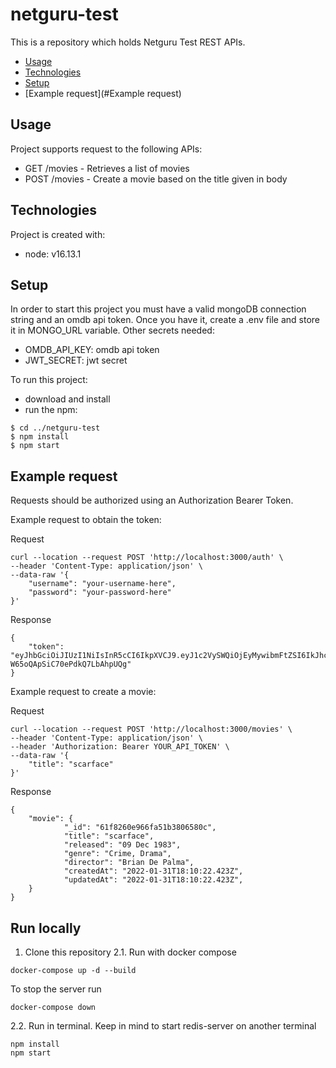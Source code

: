 # netguru-test
This is a repository which holds Netguru Test REST APIs.

* [Usage](#usage)
* [Technologies](#technologies)
* [Setup](#setup)
* [Example request](#Example request)



## Usage
Project supports request to the following APIs:
- GET ​/movies - Retrieves a list of movies
- POST ​/movies - Create a movie based on the title given in body


## Technologies
Project is created with:
- node: v16.13.1

## Setup
In order to start this project you must have a valid mongoDB connection string and an omdb api token.
Once you have it, create a .env file and store it in MONGO_URL variable.
Other secrets needed:
 - OMDB_API_KEY: omdb api token
 - JWT_SECRET: jwt secret

To run this project:
* download and install
* run the npm:
```
$ cd ../netguru-test
$ npm install
$ npm start
```

## Example request
Requests should be authorized using an Authorization Bearer Token.

Example request to obtain the token:

Request

```
curl --location --request POST 'http://localhost:3000/auth' \
--header 'Content-Type: application/json' \
--data-raw '{
    "username": "your-username-here",
    "password": "your-password-here"
}'
```

Response

```
{
    "token": "eyJhbGciOiJIUzI1NiIsInR5cCI6IkpXVCJ9.eyJ1c2VySWQiOjEyMywibmFtZSI6IkJhc2ljIFRob21hcyIsInJvbGUiOiJiYXNpYyIsImlhdCI6MTYwNjIyMTgzOCwiZXhwIjoxNjA2MjIzNjM4LCJpc3MiOiJodHRwczovL3d3dy5uZXRndXJ1LmNvbS8iLCJzdWIiOiIxMjMifQ.KjZ3zZM1lZa1SB8U-W65oQApSiC70ePdkQ7LbAhpUQg"
}
```

Example request to create a movie:

Request

```
curl --location --request POST 'http://localhost:3000/movies' \
--header 'Content-Type: application/json' \
--header 'Authorization: Bearer YOUR_API_TOKEN' \
--data-raw '{
    "title": "scarface"
}'
```

Response

```
{
    "movie": {
            "_id": "61f8260e966fa51b3806580c",
            "title": "scarface",
            "released": "09 Dec 1983",
            "genre": "Crime, Drama",
            "director": "Brian De Palma",
            "createdAt": "2022-01-31T18:10:22.423Z",
            "updatedAt": "2022-01-31T18:10:22.423Z",
    }
}
```

## Run locally

1. Clone this repository
2.1. Run with docker compose

```
docker-compose up -d --build
```

To stop the server run

```
docker-compose down
```

2.2. Run in terminal. Keep in mind to start redis-server on another terminal

```
npm install
npm start

```